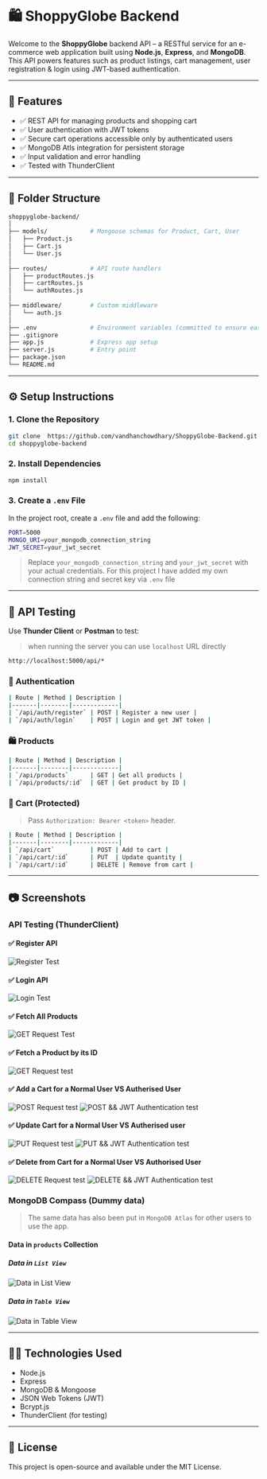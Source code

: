 # 🛍️ ShoppyGlobe Backend

Welcome to the **ShoppyGlobe** backend API – a RESTful service for an e-commerce web application built using **Node.js**, **Express**, and **MongoDB**. This API powers features such as product listings, cart management, user registration & login using JWT-based authentication.

---

## 🚀 Features

- ✅ REST API for managing products and shopping cart
- ✅ User authentication with JWT tokens
- ✅ Secure cart operations accessible only by authenticated users
- ✅ MongoDB Atls integration for persistent storage
- ✅ Input validation and error handling
- ✅ Tested with ThunderClient

---

## 📁 Folder Structure

```bash
shoppyglobe-backend/
│
├── models/            # Mongoose schemas for Product, Cart, User
│   ├── Product.js
│   ├── Cart.js
│   └── User.js
│
├── routes/            # API route handlers
│   ├── productRoutes.js
│   ├── cartRoutes.js
│   └── authRoutes.js
│
├── middleware/        # Custom middleware
│   └── auth.js
│
├── .env               # Environment variables (committed to ensure ease of use)
├── .gitignore
├── app.js             # Express app setup
├── server.js          # Entry point
├── package.json
└── README.md
```

---

## ⚙️ Setup Instructions

### 1. Clone the Repository

```bash
git clone  https://github.com/vandhanchowdhary/ShoppyGlobe-Backend.git
cd shoppyglobe-backend
```

### 2. Install Dependencies

```bash
npm install
```

### 3. Create a `.env` File

In the project root, create a `.env` file and add the following:

```bash
PORT=5000
MONGO_URI=your_mongodb_connection_string
JWT_SECRET=your_jwt_secret
```

> Replace `your_mongodb_connection_string` and `your_jwt_secret` with your actual credentials.
> For this project I have added my own connection string and secret key via `.env` file

---

## 🧪 API Testing

Use **Thunder Client** or **Postman** to test:

>when running the server you can use `localhost` URL directly

```bash
http://localhost:5000/api/*
```

### 🧾 Authentication

```bash
| Route | Method | Description |
|-------|--------|-------------|
| `/api/auth/register` | POST | Register a new user |
| `/api/auth/login`    | POST | Login and get JWT token |
```

### 🛍️ Products

```bash
| Route | Method | Description |
|-------|--------|-------------|
| `/api/products`      | GET | Get all products |
| `/api/products/:id`  | GET | Get product by ID |
```

### 🛒 Cart (Protected)

> Pass `Authorization: Bearer <token>` header.

```bash
| Route | Method | Description |
|-------|--------|-------------|
| `/api/cart`          | POST | Add to cart |
| `/api/cart/:id`      | PUT  | Update quantity |
| `/api/cart/:id`      | DELETE | Remove from cart |
```

---

## 📷 Screenshots

### API Testing (ThunderClient)

#### ✅ Register API

![Register Test](./screenshots/user_resgistration.png)

#### ✅ Login API

![Login Test](./screenshots/user_login.png)

#### ✅ Fetch All Products

![GET Request Test](./screenshots/get_all_products.png)

#### ✅ Fetch a Product by its ID

![GET Request test](./screenshots/get_product_by_ID.png)

#### ✅ Add a Cart for a Normal User VS Autherised User

![POST Request test](./screenshots/add_cart_for_a_user.png)
![POST && JWT Authentication test](./screenshots/add_cart_for_an_autherised_user.png)

#### ✅ Update Cart for a Normal User VS Autherised user

![PUT Request test](./screenshots/update_cart_for_a_user.png)
![PUT && JWT Authentication test](./screenshots/update_cart_for_an_autherised_user.png)

#### ✅ Delete from Cart for a Normal User VS Authorised User

![DELETE Request test](./screenshots/delete_cart_for_a_user.png)
![DELETE && JWT Authentication test](./screenshots/delete_cart_for_an_autherised_user.png)

### MongoDB Compass (Dummy data)

>The same data has also been put in `MongoDB Atlas` for other users to use the app.

#### Data in `products` Collection

##### Data in `List View`

![Data in **List View**](./screenshots/mongoDB_compass_data_1.png)

##### Data in `Table View`

![Data in `Table View`](./screenshots/mongoDB_compass_data_2.png)

---

## 👨‍💻 Technologies Used

- Node.js
- Express
- MongoDB & Mongoose
- JSON Web Tokens (JWT)
- Bcrypt.js
- ThunderClient (for testing)

---

## 📄 License

This project is open-source and available under the MIT License.
